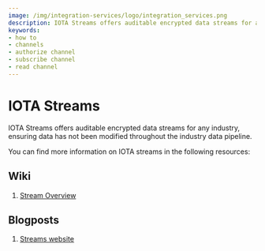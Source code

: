 ```yaml
---
image: /img/integration-services/logo/integration_services.png
description: IOTA Streams offers auditable encrypted data streams for any industry, ensuring data has not been modified throughout the industry data pipeline.channels.
keywords:
- how to
- channels
- authorize channel
- subscribe channel
- read channel
---
```

# IOTA Streams

IOTA Streams offers auditable encrypted data streams for any industry, ensuring data has not been modified throughout the industry data pipeline.

You can find more information on IOTA streams in the following resources:

## Wiki

1. [Stream Overview](https://wiki.iota.org/streams/overview/overview)

## Blogposts

1. [Streams website](https://www.iota.org/solutions/streams)
